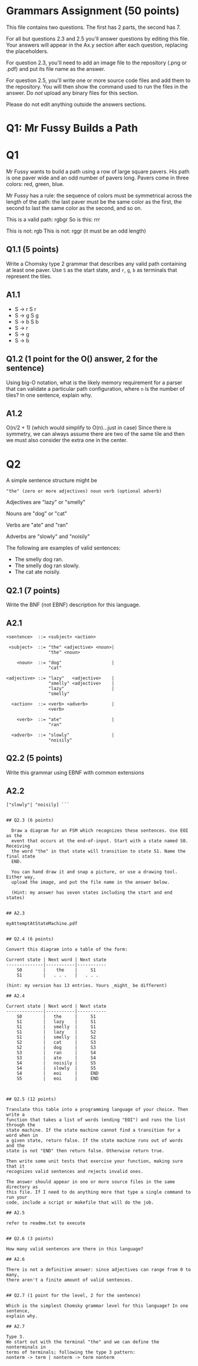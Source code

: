# Grammars Assignment (50 points)

This file contains two questions. The first has 2 parts, the second has 7.

For all but questions 2.3 and 2.5 you'll answer questions by editing this file.
Your answers will appear in the Ax.y section after each question, replacing the
placeholders.

For question 2.3, you'll need to add an image file to the repository (.png or
.pdf) and put its file name as the answer.

For question 2.5, you'll write one or more source code files and add them to the
repository. You will then show the command used to run the files in the answer.
Do _not_ upload any binary files for this section.

Please do not edit anything outside the answers sections.


# Q1: Mr Fussy Builds a Path

# Q1

Mr Fussy wants to build a path using a row of large square pavers. His path is
one paver wide and an odd number of pavers long. Pavers come in three colors:
red, green, blue.

Mr Fussy has a rule: the sequence of colors must be symmetrical across the
length of the path: the last paver must be the same color as the first, the
second to last the same color as the second, and so on.

This is a valid path:  rgbgr
So is this: rrr

This is not: rgb
This is not: rggr    (it must be an odd length)

## Q1.1  (5 points)

Write a Chomsky type 2 grammar that describes any valid path containing at
least one paver. Use `S` as the start state, and `r`, `g`, `b` as terminals that
represent the tiles.

## A1.1

* S -> r S r
* S -> g S g
* S -> b S b
* S -> r
* S -> g
* S -> b


## Q1.2  (1 point for the O() answer, 2 for the sentence)

Using big-O notation, what is the likely memory requirement for a parser that
can validate a particular path configuration, where `n` is the number of tiles?
In one sentence, explain why.

## A1.2

O(n/2 + 1)  (which would simplify to O(n)...just in case)
Since there is symmetry, we can always assume there are two of the same tile
and then we must also consider the extra one in the center.


# Q2

A simple sentence structure might be

    "the" (zero or more adjectives) noun verb (optional adverb)

Adjectives are "lazy" or "smelly"

Nouns are "dog" or "cat"

Verbs are "ate" and "ran"

Adverbs are "slowly" and "noisily"

The following are examples of valid sentences:

* The smelly dog ran.
* The smelly dog ran slowly.
* The cat ate noisily.

## Q2.1 (7 points)

Write the BNF (not EBNF) description for this language.

## A2.1
```
<sentence>  ::= <subject> <action>

 <subject>  ::= "the" <adjective> <noun>|
                "the" <noun>

    <noun>  ::= "dog"                   |
                "cat"

<adjective> ::= "lazy"   <adjective>    |
                "smelly" <adjective>    |
                "lazy"                  |
                "smelly"

  <action>  ::= <verb> <adverb>         |
                <verb>

    <verb>  ::= "ate"                   |
                "ran"   

  <adverb>  ::= "slowly"                |
                "noisily"       
```

## Q2.2 (5 points)

Write this grammar using EBNF with common extensions

## A2.2

``` <sentence>::= "the" {"lazy"|"smelly"} ("dog"|"cat") ("ran"|"ate") 
["slowly"| "noisily] ```


## Q2.3 (6 points)

  Draw a diagram for an FSM which recognizes these sentences. Use EOI as the
  event that occurs at the end-of-input. Start with a state named S0. Receiving
  the word "the" in that state will transition to state S1. Name the final state
  END.

  You can hand draw it and snap a picture, or use a drawing tool. Either way,
  upload the image, and put the file name in the answer below.

  (Hint: my answer has seven states including the start and end states)


## A2.3

myAttemptAtStateMachine.pdf


## Q2.4 (6 points)

Convert this diagram into a table of the form:

Current state | Next word | Next state
--------------|-----------|-----------
    S0        |    the    |     S1
    S1        |   . . .   |   . . .

(hint: my version has 13 entries. Yours _might_ be different)

## A2.4

Current state | Next word | Next state
--------------|-----------|-----------
    S0        |   the     |     S1
    S1        |   lazy    |     S1
    S1        |   smelly  |     S1
    S1        |   lazy    |     S2
    S1        |   smelly  |     S2
    S2        |   cat     |     S3
    S2        |   dog     |     S3
    S3        |   ran     |     S4
    S3        |   ate     |     S4
    S4        |   noisily |     S5
    S4        |   slowly  |     S5
    S4        |   eoi     |     END
    S5        |   eoi     |     END



## Q2.5 (12 points)

Translate this table into a programming language of your choice. Then write a
function that takes a list of words (ending "EOI") and runs the list through the
state machine. If the state machine cannot find a transition for a word when in
a given state, return false. If the state machine runs out of words and the
state is not "END" then return false. Otherwise return true.

Then write some unit tests that exercise your function, making sure that it
recognizes valid sentences and rejects invalid ones.

The answer should appear in one or more source files in the same directory as
this file. If I need to do anything more that type a single command to run your
code, include a script or makefile that will do the job.

## A2.5

refer to readme.txt to execute


## Q2.6 (3 points)

How many valid sentences are there in this language?

## A2.6

There is not a definitive answer: since adjectives can range from 0 to many, 
there aren't a finite amount of valid sentences.


## Q2.7 (1 point for the level, 2 for the sentence)

Which is the simplest Chomsky grammar level for this language? In one sentence,
explain why.

## A2.7

Type 3.
We start out with the terminal "the" and we can define the nonterminals in 
terms of terminals; following the type 3 pattern:
nonterm -> term | nonterm -> term nonterm